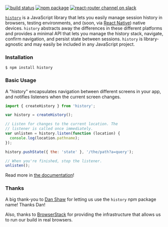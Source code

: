 [![build status](https://img.shields.io/travis/rackt/history/master.svg?style=flat-square)](https://travis-ci.org/rackt/history)
[![npm package](https://img.shields.io/npm/v/history.svg?style=flat-square)](https://www.npmjs.org/package/history)
[![react-router channel on slack](https://img.shields.io/badge/slack-react--router@reactiflux-61DAFB.svg?style=flat-square)](http://www.reactiflux.com)

[`history`](https://www.npmjs.com/package/history) is a JavaScript library that lets you easily manage session history in browsers, testing environments, and (soon, via [React Native](https://facebook.github.io/react-native/)) native devices. `history` abstracts away the differences in these different platforms and provides a minimal API that lets you manage the history stack, navigate, confirm navigation, and persist state between sessions. `history` is library-agnostic and may easily be included in any JavaScript project.

### Installation

    $ npm install history

### Basic Usage

A "history" encapsulates navigation between different screens in your app, and notifies listeners when the current screen changes.

```js
import { createHistory } from 'history';

var history = createHistory();

// Listen for changes to the current location. The
// listener is called once immediately.
var unlisten = history.listen(function (location) {
  console.log(location.pathname);
});

history.pushState({ the: 'state' }, '/the/path?a=query');

// When you're finished, stop the listener.
unlisten();
```

Read more in [the documentation](http://rackt.github.io/history)!

### Thanks

A big thank-you to [Dan Shaw](https://www.npmjs.com/~dshaw) for letting us use the `history` npm package name! Thanks Dan!

Also, thanks to [BrowserStack](https://www.browserstack.com/) for providing the infrastructure that allows us to run our build in real browsers.
